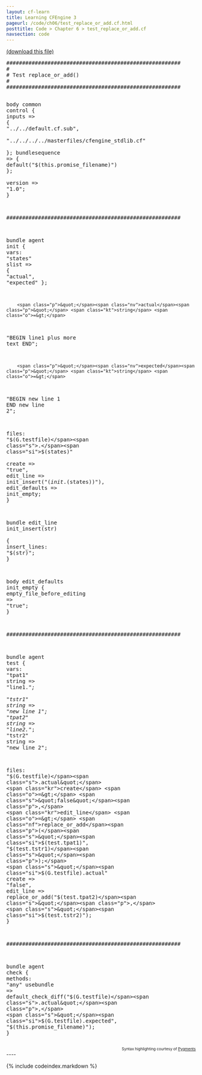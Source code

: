 ```yaml
---
layout: cf-learn
title: Learning CFEngine 3
pageurl: /code/ch06/test_replace_or_add.cf.html
posttitle: Code > Chapter 6 > test_replace_or_add.cf
navsection: code
---
```


[(download this file)](https://raw.github.com/zzamboni/cf-learn.info/master/src/ch06/test_replace_or_add.cf)

<div class="highlight"><pre><span class="c">#######################################################</span>
<span class="c">#</span>
<span class="c"># Test replace_or_add()</span>
<span class="c">#</span>
<span class="c">#######################################################</span>

<span class="k">body</span> <span class="k">common</span> <span class="k">control</span>
<span class="p">{</span>
  <span class="kr">inputs</span> <span class="o">=&gt;</span> <span class="p">{</span> <span class="s">&quot;../../default.cf.sub&quot;</span><span class="p">,</span>   
              <span class="s">&quot;../../../../masterfiles/cfengine_stdlib.cf&quot;</span>   
            <span class="p">};</span>
  <span class="kr">bundlesequence</span>  <span class="o">=&gt;</span> <span class="p">{</span> <span class="nf">default</span><span class="p">(</span><span class="s">&quot;</span><span class="si">$(this.promise_filename)</span><span class="s">&quot;</span><span class="p">)</span> <span class="p">};</span>   
  <span class="kr">version</span> <span class="o">=&gt;</span> <span class="s">&quot;1.0&quot;</span><span class="p">;</span>
<span class="p">}</span>

<span class="c">#######################################################</span>

<span class="k">bundle</span> <span class="k">agent</span> <span class="nf">init</span>
<span class="p">{</span>
<span class="kd">vars</span><span class="p">:</span>
        <span class="p">&quot;</span><span class="nv">states</span><span class="p">&quot;</span> <span class="kt">slist</span> <span class="o">=&gt;</span> <span class="p">{</span> <span class="s">&quot;actual&quot;</span><span class="p">,</span> <span class="s">&quot;expected&quot;</span> <span class="p">};</span>   

        <span class="p">&quot;</span><span class="nv">actual</span><span class="p">&quot;</span> <span class="kt">string</span> <span class="o">=&gt;</span>   
<span class="s">&quot;BEGIN</span>
<span class="s">line1 plus more text</span>
<span class="s">END&quot;</span><span class="p">;</span>

        <span class="p">&quot;</span><span class="nv">expected</span><span class="p">&quot;</span> <span class="kt">string</span> <span class="o">=&gt;</span>
<span class="s">&quot;BEGIN</span>
<span class="s">new line 1</span>
<span class="s">END</span>
<span class="s">new line 2&quot;</span><span class="p">;</span>

<span class="kd">files</span><span class="p">:</span>
        <span class="s">&quot;</span><span class="si">$(G.testfile)</span><span class="s">.</span><span class="si">$(states)</span><span class="s">&quot;</span>   
            <span class="kr">create</span> <span class="o">=&gt;</span> <span class="s">&quot;true&quot;</span><span class="p">,</span>
            <span class="kr">edit_line</span> <span class="o">=&gt;</span> <span class="nf">init_insert</span><span class="p">(</span><span class="s">&quot;</span><span class="si">$(init.$(states))</span><span class="s">&quot;</span><span class="p">),</span>
            <span class="kr">edit_defaults</span> <span class="o">=&gt;</span> <span class="nf">init_empty</span><span class="p">;</span>
<span class="p">}</span>

<span class="k">bundle</span> <span class="k">edit_line</span> <span class="nf">init_insert</span><span class="p">(</span><span class="nv">str</span><span class="p">)</span>   
<span class="p">{</span>
<span class="kd">insert_lines</span><span class="p">:</span>
        <span class="s">&quot;</span><span class="si">$(str)</span><span class="s">&quot;</span><span class="p">;</span>
<span class="p">}</span>

<span class="k">body</span> <span class="k">edit_defaults</span> <span class="nf">init_empty</span>
<span class="p">{</span>
        <span class="kr">empty_file_before_editing</span> <span class="o">=&gt;</span> <span class="s">&quot;true&quot;</span><span class="p">;</span>
<span class="p">}</span>

<span class="c">#######################################################</span>

<span class="k">bundle</span> <span class="k">agent</span> <span class="nf">test</span>
<span class="p">{</span>
<span class="kd">vars</span><span class="p">:</span>
      <span class="p">&quot;</span><span class="nv">tpat1</span><span class="p">&quot;</span> <span class="kt">string</span> <span class="o">=&gt;</span> <span class="s">&quot;line1.*&quot;</span><span class="p">;</span>    
      <span class="p">&quot;</span><span class="nv">tstr1</span><span class="p">&quot;</span> <span class="kt">string</span> <span class="o">=&gt;</span> <span class="s">&quot;new line 1&quot;</span><span class="p">;</span>
      <span class="p">&quot;</span><span class="nv">tpat2</span><span class="p">&quot;</span> <span class="kt">string</span> <span class="o">=&gt;</span> <span class="s">&quot;line2.*&quot;</span><span class="p">;</span>
      <span class="p">&quot;</span><span class="nv">tstr2</span><span class="p">&quot;</span> <span class="kt">string</span> <span class="o">=&gt;</span> <span class="s">&quot;new line 2&quot;</span><span class="p">;</span>

<span class="kd">files</span><span class="p">:</span>
        <span class="s">&quot;</span><span class="si">$(G.testfile)</span><span class="s">.actual&quot;</span>   
            <span class="kr">create</span> <span class="o">=&gt;</span> <span class="s">&quot;false&quot;</span><span class="p">,</span>
            <span class="kr">edit_line</span> <span class="o">=&gt;</span> <span class="nf">replace_or_add</span><span class="p">(</span><span class="s">&quot;</span><span class="si">$(test.tpat1)</span><span class="s">&quot;</span><span class="p">,</span> <span class="s">&quot;</span><span class="si">$(test.tstr1)</span><span class="s">&quot;</span><span class="p">);</span>
        <span class="s">&quot;</span><span class="si">$(G.testfile)</span><span class="s">.actual&quot;</span>
            <span class="kr">create</span> <span class="o">=&gt;</span> <span class="s">&quot;false&quot;</span><span class="p">,</span>
            <span class="kr">edit_line</span> <span class="o">=&gt;</span> <span class="nf">replace_or_add</span><span class="p">(</span><span class="s">&quot;</span><span class="si">$(test.tpat2)</span><span class="s">&quot;</span><span class="p">,</span> <span class="s">&quot;</span><span class="si">$(test.tstr2)</span><span class="s">&quot;</span><span class="p">);</span>
<span class="p">}</span>

<span class="c">#######################################################</span>

<span class="k">bundle</span> <span class="k">agent</span> <span class="nf">check</span>
<span class="p">{</span>
<span class="kd">methods</span><span class="p">:</span>
        <span class="s">&quot;any&quot;</span> <span class="kr">usebundle</span> <span class="o">=&gt;</span> <span class="nf">default_check_diff</span><span class="p">(</span><span class="s">&quot;</span><span class="si">$(G.testfile)</span><span class="s">.actual&quot;</span><span class="p">,</span>
                                              <span class="s">&quot;</span><span class="si">$(G.testfile)</span><span class="s">.expected&quot;</span><span class="p">,</span>
                                              <span class="s">&quot;</span><span class="si">$(this.promise_filename)</span><span class="s">&quot;</span><span class="p">);</span>
<span class="p">}</span>
</pre></div>

<div align="right"><font size="-2">Syntax highlighting courtesy of <a href="http://blog.zzamboni.org/cfengine3-lexer-for-pygments">Pygments</a></font></div>
----

{% include codeindex.markdown %}

